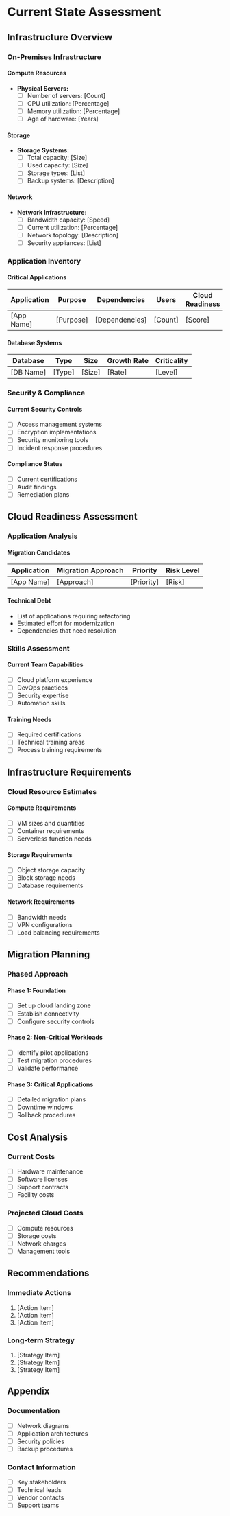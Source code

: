 # Current State Assessment

## Infrastructure Overview

### On-Premises Infrastructure

#### Compute Resources

- **Physical Servers:**
  - [ ] Number of servers: [Count]
  - [ ] CPU utilization: [Percentage]
  - [ ] Memory utilization: [Percentage]
  - [ ] Age of hardware: [Years]

#### Storage

- **Storage Systems:**
  - [ ] Total capacity: [Size]
  - [ ] Used capacity: [Size]
  - [ ] Storage types: [List]
  - [ ] Backup systems: [Description]

#### Network

- **Network Infrastructure:**
  - [ ] Bandwidth capacity: [Speed]
  - [ ] Current utilization: [Percentage]
  - [ ] Network topology: [Description]
  - [ ] Security appliances: [List]

### Application Inventory

#### Critical Applications

| Application | Purpose   | Dependencies   | Users   | Cloud Readiness |
| ----------- | --------- | -------------- | ------- | --------------- |
| [App Name]  | [Purpose] | [Dependencies] | [Count] | [Score]         |

#### Database Systems

| Database  | Type   | Size   | Growth Rate | Criticality |
| --------- | ------ | ------ | ----------- | ----------- |
| [DB Name] | [Type] | [Size] | [Rate]      | [Level]     |

### Security & Compliance

#### Current Security Controls

- [ ] Access management systems
- [ ] Encryption implementations
- [ ] Security monitoring tools
- [ ] Incident response procedures

#### Compliance Status

- [ ] Current certifications
- [ ] Audit findings
- [ ] Remediation plans

## Cloud Readiness Assessment

### Application Analysis

#### Migration Candidates

| Application | Migration Approach | Priority   | Risk Level |
| ----------- | ------------------ | ---------- | ---------- |
| [App Name]  | [Approach]         | [Priority] | [Risk]     |

#### Technical Debt

- List of applications requiring refactoring
- Estimated effort for modernization
- Dependencies that need resolution

### Skills Assessment

#### Current Team Capabilities

- [ ] Cloud platform experience
- [ ] DevOps practices
- [ ] Security expertise
- [ ] Automation skills

#### Training Needs

- [ ] Required certifications
- [ ] Technical training areas
- [ ] Process training requirements

## Infrastructure Requirements

### Cloud Resource Estimates

#### Compute Requirements

- [ ] VM sizes and quantities
- [ ] Container requirements
- [ ] Serverless function needs

#### Storage Requirements

- [ ] Object storage capacity
- [ ] Block storage needs
- [ ] Database requirements

#### Network Requirements

- [ ] Bandwidth needs
- [ ] VPN configurations
- [ ] Load balancing requirements

## Migration Planning

### Phased Approach

#### Phase 1: Foundation

- [ ] Set up cloud landing zone
- [ ] Establish connectivity
- [ ] Configure security controls

#### Phase 2: Non-Critical Workloads

- [ ] Identify pilot applications
- [ ] Test migration procedures
- [ ] Validate performance

#### Phase 3: Critical Applications

- [ ] Detailed migration plans
- [ ] Downtime windows
- [ ] Rollback procedures

## Cost Analysis

### Current Costs

- [ ] Hardware maintenance
- [ ] Software licenses
- [ ] Support contracts
- [ ] Facility costs

### Projected Cloud Costs

- [ ] Compute resources
- [ ] Storage costs
- [ ] Network charges
- [ ] Management tools

## Recommendations

### Immediate Actions

1. [Action Item]
2. [Action Item]
3. [Action Item]

### Long-term Strategy

1. [Strategy Item]
2. [Strategy Item]
3. [Strategy Item]

## Appendix

### Documentation

- [ ] Network diagrams
- [ ] Application architectures
- [ ] Security policies
- [ ] Backup procedures

### Contact Information

- [ ] Key stakeholders
- [ ] Technical leads
- [ ] Vendor contacts
- [ ] Support teams
